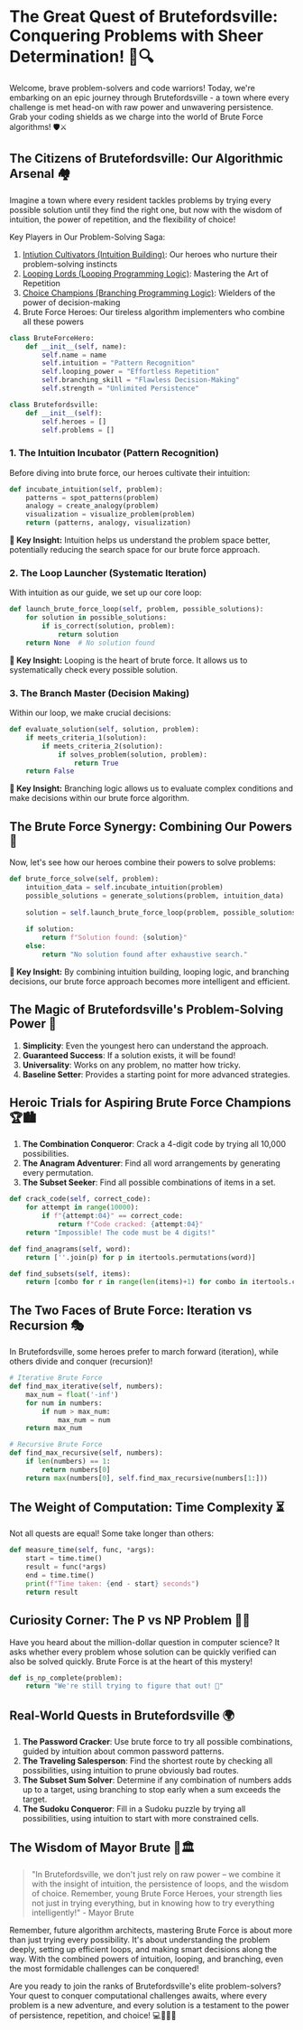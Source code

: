 # The Great Quest of Brutefordsville: Conquering Problems with Sheer Determination! 💪🔍

Welcome, brave problem-solvers and code warriors! Today, we're embarking on an epic journey through Brutefordsville - a town where every challenge is met head-on with raw power and unwavering persistence. Grab your coding shields as we charge into the world of Brute Force algorithms! 🛡️⚔️


## The Citizens of Brutefordsville: Our Algorithmic Arsenal 🏘️

Imagine a town where every resident tackles problems by trying every possible solution until they find the right one, but now with the wisdom of intuition, the power of repetition, and the flexibility of choice!

Key Players in Our Problem-Solving Saga:

1. [Intiution Cultivators (Intuition Building)](/techniques/intiution_building.md): Our heroes who nurture their problem-solving instincts
2. [Looping Lords (Looping Programming Logic)](/techniques/looping_logic.md): Mastering the Art of Repetition
3. [Choice Champions (Branching Programming Logic)](/techniques/branching_logic.md): Wielders of the power of decision-making
4. Brute Force Heroes: Our tireless algorithm implementers who combine all these powers

```python
class BruteForceHero:
    def __init__(self, name):
        self.name = name
        self.intuition = "Pattern Recognition"
        self.looping_power = "Effortless Repetition"
        self.branching_skill = "Flawless Decision-Making"
        self.strength = "Unlimited Persistence"

class Brutefordsville:
    def __init__(self):
        self.heroes = []
        self.problems = []
```

### 1. The Intuition Incubator (Pattern Recognition)
Before diving into brute force, our heroes cultivate their intuition:

```python
def incubate_intuition(self, problem):
    patterns = spot_patterns(problem)
    analogy = create_analogy(problem)
    visualization = visualize_problem(problem)
    return (patterns, analogy, visualization)
```

**🔑 Key Insight:** Intuition helps us understand the problem space better, potentially reducing the search space for our brute force approach.

### 2. The Loop Launcher (Systematic Iteration)
With intuition as our guide, we set up our core loop:

```python
def launch_brute_force_loop(self, problem, possible_solutions):
    for solution in possible_solutions:
        if is_correct(solution, problem):
            return solution
    return None  # No solution found
```

**🔑 Key Insight:** Looping is the heart of brute force. It allows us to systematically check every possible solution.

### 3. The Branch Master (Decision Making)
Within our loop, we make crucial decisions:

```python
def evaluate_solution(self, solution, problem):
    if meets_criteria_1(solution):
        if meets_criteria_2(solution):
            if solves_problem(solution, problem):
                return True
    return False
```

**🔑 Key Insight:** Branching logic allows us to evaluate complex conditions and make decisions within our brute force algorithm.

## The Brute Force Synergy: Combining Our Powers 🔗

Now, let's see how our heroes combine their powers to solve problems:

```python
def brute_force_solve(self, problem):
    intuition_data = self.incubate_intuition(problem)
    possible_solutions = generate_solutions(problem, intuition_data)
    
    solution = self.launch_brute_force_loop(problem, possible_solutions)
    
    if solution:
        return f"Solution found: {solution}"
    else:
        return "No solution found after exhaustive search."
```

**🔑 Key Insight:** By combining intuition building, looping logic, and branching decisions, our brute force approach becomes more intelligent and efficient.



## The Magic of Brutefordsville's Problem-Solving Power 🌟

1. **Simplicity**: Even the youngest hero can understand the approach.
2. **Guaranteed Success**: If a solution exists, it will be found!
3. **Universality**: Works on any problem, no matter how tricky.
4. **Baseline Setter**: Provides a starting point for more advanced strategies.

## Heroic Trials for Aspiring Brute Force Champions 🏆🏙️

1. **The Combination Conqueror**: Crack a 4-digit code by trying all 10,000 possibilities.
2. **The Anagram Adventurer**: Find all word arrangements by generating every permutation.
3. **The Subset Seeker**: Find all possible combinations of items in a set.

```python
def crack_code(self, correct_code):
    for attempt in range(10000):
        if f"{attempt:04}" == correct_code:
            return f"Code cracked: {attempt:04}"
    return "Impossible! The code must be 4 digits!"

def find_anagrams(self, word):
    return [''.join(p) for p in itertools.permutations(word)]

def find_subsets(self, items):
    return [combo for r in range(len(items)+1) for combo in itertools.combinations(items, r)]
```

## The Two Faces of Brute Force: Iteration vs Recursion 🎭

In Brutefordsville, some heroes prefer to march forward (iteration), while others divide and conquer (recursion)!

```python
# Iterative Brute Force
def find_max_iterative(self, numbers):
    max_num = float('-inf')
    for num in numbers:
        if num > max_num:
            max_num = num
    return max_num

# Recursive Brute Force
def find_max_recursive(self, numbers):
    if len(numbers) == 1:
        return numbers[0]
    return max(numbers[0], self.find_max_recursive(numbers[1:]))
```

## The Weight of Computation: Time Complexity ⏳

Not all quests are equal! Some take longer than others:

```python
def measure_time(self, func, *args):
    start = time.time()
    result = func(*args)
    end = time.time()
    print(f"Time taken: {end - start} seconds")
    return result
```

## Curiosity Corner: The P vs NP Problem 🤔🌐

Have you heard about the million-dollar question in computer science? It asks whether every problem whose solution can be quickly verified can also be solved quickly. Brute Force is at the heart of this mystery!

```python
def is_np_complete(problem):
    return "We're still trying to figure that out! 🧐"
```


## Real-World Quests in Brutefordsville 🌍

1. **The Password Cracker**: Use brute force to try all possible combinations, guided by intuition about common password patterns.
2. **The Traveling Salesperson**: Find the shortest route by checking all possibilities, using intuition to prune obviously bad routes.
3. **The Subset Sum Solver**: Determine if any combination of numbers adds up to a target, using branching to stop early when a sum exceeds the target.
4. **The Sudoku Conqueror**: Fill in a Sudoku puzzle by trying all possibilities, using intuition to start with more constrained cells.

## The Wisdom of Mayor Brute 🧠🏛️

> "In Brutefordsville, we don't just rely on raw power – we combine it with the insight of intuition, the persistence of loops, and the wisdom of choice. Remember, young Brute Force Heroes, your strength lies not just in trying everything, but in knowing how to try everything intelligently!" - Mayor Brute

Remember, future algorithm architects, mastering Brute Force is about more than just trying every possibility. It's about understanding the problem deeply, setting up efficient loops, and making smart decisions along the way. With the combined powers of intuition, looping, and branching, even the most formidable challenges can be conquered!

Are you ready to join the ranks of Brutefordsville's elite problem-solvers? Your quest to conquer computational challenges awaits, where every problem is a new adventure, and every solution is a testament to the power of persistence, repetition, and choice! 💻🦸‍♀️🚀